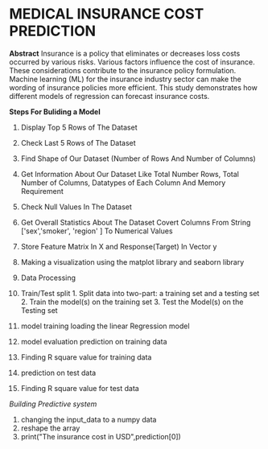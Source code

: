 #  MEDICAL INSURANCE COST PREDICTION 

**Abstract** 
Insurance is a policy that eliminates or decreases loss costs occurred by various risks. Various factors influence the cost of insurance. These considerations contribute to the insurance policy formulation. Machine learning (ML) for the insurance industry sector can make the wording of insurance policies more efficient. This study demonstrates how different models of regression can forecast insurance costs.

**Steps For Buliding a  Model**

1. Display Top 5 Rows of The Dataset

2. Check Last 5 Rows of The Dataset
3. Find Shape of Our Dataset (Number of Rows And Number of Columns)
4. Get Information About Our Dataset Like Total Number Rows, Total Number of Columns, Datatypes of Each Column And Memory Requirement
5. Check Null Values In The Dataset
6. Get Overall Statistics About The Dataset
Covert Columns From String ['sex','smoker', 'region' ] To Numerical Values
8. Store Feature Matrix In X and Response(Target) In Vector y
9. Making a visualization using the matplot library and seaborn library
10. Data Processing 
11. Train/Test split
          1. Split data into two-part: a training set and a testing set
          2. Train the model(s) on the training set
          3. Test the Model(s) on the Testing set
12. model training
    loading the linear Regression model
13. model evaluation
prediction on training data  
14. Finding R square value for training data 
15. prediction on test data 
16. Finding R square value for test data 


*Building Predictive system*
1. changing the input_data to a numpy data
2. reshape the array
3. print("The insurance cost in USD",prediction[0]) 
    


